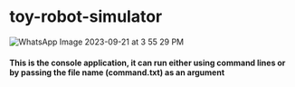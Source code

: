 # toy-robot-simulator

![WhatsApp Image 2023-09-21 at 3 55 29 PM](https://github.com/SaadZulfiqar/toy-robot-simulator/assets/11062220/250be620-2a85-48e0-aa66-633c7f69c484)

#### This is the console application, it can run either using command lines or by passing the file name (command.txt) as an argument

